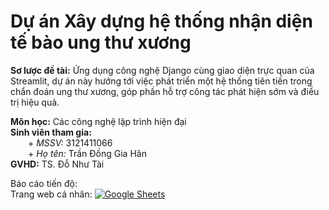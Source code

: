 # Dự án Xây dựng hệ thống nhận diện tế bào ung thư xương
**Sơ lược đề tài:** Ứng dụng công nghệ Django cùng giao diện trực quan của Streamlit, dự án này hướng tới việc phát triển một hệ thống tiên tiến trong chẩn đoán ung thư xương, góp phần hỗ trợ công tác phát hiện sớm và điều trị hiệu quả.

**Môn học:** Các công nghệ lập trình hiện đại  
**Sinh viên tham gia:**  
&emsp;&emsp;+ *MSSV:* 3121411066  
&emsp;&emsp;+ *Họ tên:* Trần Đồng Gia Hân  
**GVHD:** TS. Đỗ Như Tài

Báo cáo tiến độ:  
Trang web cá nhân: [![Google Sheets](https://img.icons8.com/color/48/000000/google-sheets.png)](https://docs.google.com/spreadsheets/d/YOUR_SHEET_ID)



